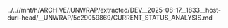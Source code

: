 ../..//mnt/h/ARCHIVE/.UNWRAP/extracted/DEV__2025-08-17__1833__host-duri-head/__UNWRAP/5c29059869/CURRENT_STATUS_ANALYSIS.md